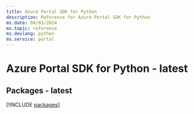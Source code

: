```yaml
---
title: Azure Portal SDK for Python
description: Reference for Azure Portal SDK for Python
ms.date: 04/03/2024
ms.topic: reference
ms.devlang: python
ms.service: portal
---
```

# Azure Portal SDK for Python - latest
## Packages - latest
[!INCLUDE [packages](portal-index.md)]